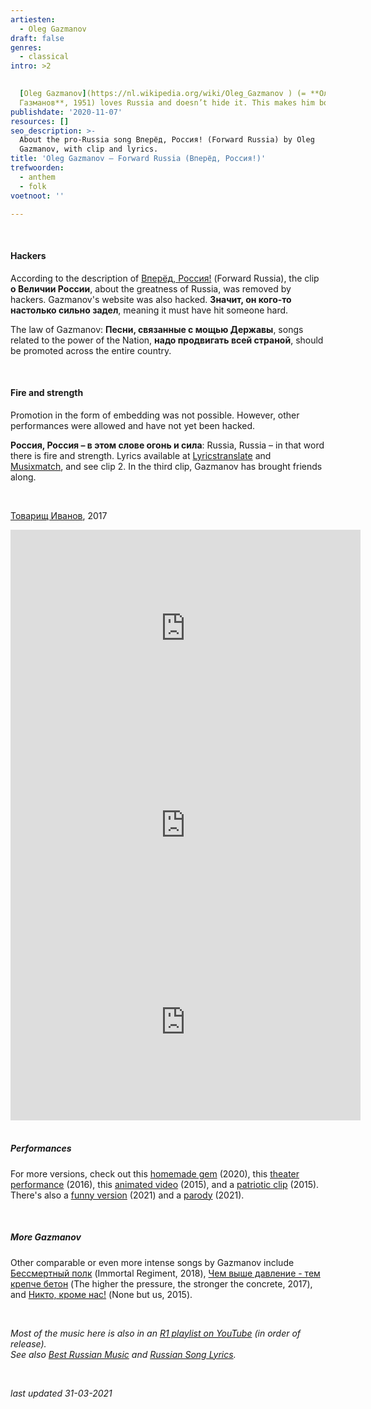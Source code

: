 ```yaml
---
artiesten:
  - Oleg Gazmanov
draft: false
genres:
  - classical
intro: >2
   

  [Oleg Gazmanov](https://nl.wikipedia.org/wiki/Oleg_Gazmanov ) (= **Олег
  Газманов**, 1951) loves Russia and doesn’t hide it. This makes him both friends and enemies, but that won’t stop Oleg Gazmanov. **Чем выше давление**, the higher the pressure, **тем крепче бетон**, the stronger the concrete.
publishdate: '2020-11-07'
resources: []
seo_description: >-
  About the pro-Russia song Вперёд, Россия! (Forward Russia) by Oleg
  Gazmanov, with clip and lyrics.
title: 'Oleg Gazmanov – Forward Russia (Вперёд, Россия!)'
trefwoorden:
  - anthem
  - folk
voetnoot: ''

---
```


 
<br/>


#### Hackers

According to the description of [Вперёд, Россия!](https://youtu.be/r29k_T_o9To) (Forward Russia), the clip **о Величии России**, about the greatness of Russia, was removed by hackers. Gazmanov's website was also hacked. **Значит, он кого-то настолько сильно задел**, meaning it must have hit someone hard.

The law of Gazmanov: **Песни, связанные с мощью Державы**, songs related to the power of the Nation, **надо продвигать всей страной**, should be promoted across the entire country.

<br/>

#### Fire and strength

Promotion in the form of embedding was not possible. However, other performances were allowed and have not yet been hacked.

**Россия, Россия – в этом слове огонь и сила**: Russia, Russia – in that word there is fire and strength. Lyrics available at [Lyricstranslate](https://lyricstranslate.com/en/vperyod-rossiya-вперёд-россия-go-ahead-russia.html) and [Musixmatch](https://www.musixmatch.com/lyrics/Олег-Газманов-feat-Хор-ФСБ/Вперёд-Россия/translation/english), and see clip 2. In the third clip, Gazmanov has brought friends along.

<br/>

[Товарищ Иванов](https://www.youtube.com/channel/UCrmNUuI5oPkk_46wvnTOklg/featured), 2017

<iframe width="560" height="315" src="https://www.youtube.com/embed/d46kLzbIp30" frameborder="0" allow="accelerometer; autoplay; clipboard-write; encrypted-media; gyroscope; picture-in-picture" allowfullscreen></iframe> 

 <iframe width="560" height="315" src="https://www.youtube.com/embed/qR5MeguNEYs" frameborder="0" allow="accelerometer; autoplay; clipboard-write; encrypted-media; gyroscope; picture-in-picture" allowfullscreen></iframe>

 <iframe width="560" height="315" src="https://www.youtube.com/embed/K_mTrnjGdHs" frameborder="0" allow="accelerometer; autoplay; clipboard-write; encrypted-media; gyroscope; picture-in-picture" allowfullscreen></iframe>

<br/>

 <br/>

##### Performances

For more versions, check out this [homemade gem](https://youtu.be/d14r5-hCXVQ) (2020), this [theater performance](https://youtu.be/NyqvUg1B3TI) (2016), this [animated video](https://youtu.be/QlCMR4j21ys) (2015), and a [patriotic clip](https://youtu.be/M2GhYAcmvQs) (2015). There's also a [funny version](https://youtu.be/0FsGPc1FWYw) (2021) and a [parody](https://youtu.be/vyB9r5_shig) (2021).

<br/>

##### More Gazmanov

Other comparable or even more intense songs by Gazmanov include [Бессмертный полк](https://youtu.be/hSz7KodTE3E) (Immortal Regiment, 2018), [Чем выше давление - тем крепче бетон](https://youtu.be/hdI9I2xx4mI) (The higher the pressure, the stronger the concrete, 2017), and [Никто, кроме нас!](https://www.youtube.com/watch?v=AT9CNOOImM0) (None but us, 2015).

<br/>



*Most of the music here is also in an [R1 playlist on YouTube](https://www.youtube.com/playlist?list=PLeE-zqOrSLhxfIpK2vuUJNCKSzyVBi0yM) (in order of release).* <br/>
*See also [Best Russian Music](https://www.youtube.com/playlist?list=PLeE-zqOrSLhxTFYDvlwUu4hYby9DojwoD) and [Russian Song Lyrics](https://www.youtube.com/playlist?list=PLeE-zqOrSLhzkRCATzT8__oNifBChVHGK).*

<br/>

*last updated 31-03-2021*
